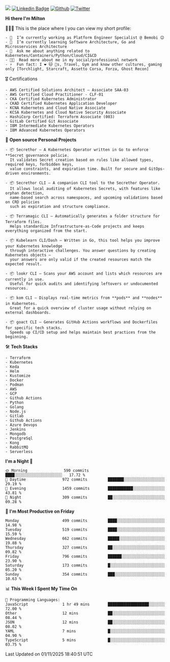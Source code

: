![](https://komarev.com/ghpvc/?username=miltlima&color=blueviolet) [![Linkedin Badge](https://img.shields.io/badge/-LinkedIn-blue?style=flat-square&logo=Linkedin&logoColor=white&link=https://www.linkedin.com/in/miltonlimaj/)](https://www.linkedin.com/in/miltonlimaj/) [![Github](https://img.shields.io/github/followers/miltlima?style=social)](https://github.com/miltlima?tab=followers) [![Twitter](https://img.shields.io/twitter/follow/milt_lima?style=social)](https://twitter.com/milt_lima)
 


     
**Hi there I'm Milton**

👨🏽‍💻 This is the place where I you can view my short profile:
```text
- 🔭  I’m currently working as Platform Engineer Specialist @ Bemobi 😉
- 🌱  I’m currently learning Software Architecture, Go and Microsservices Architecture
- 💬  Ask me about anything related to Kubernetes/Containers/Python/Cloud/CI&CD
- 👨‍💻  Read more about me in my social/professional network
- ⚡  Fun fact: I ❤️ 🐱 🐶s, Travel, Gym and know other cultures, gaming only [Torchlight, Starcraft, Assetto Corsa, Forza, Ghost Recon]
```
🎖 Certifications
```text
- AWS Certified Solutions Architect – Associate SAA-03
- AWS Certified Cloud Practitioner - CLF-01
- CKA Certified Kubernetes Administrator
- CKAD Certified Kubernetes Application Developer
- KCNA Kubernetes and Cloud Native Associate
- KCSA Kubernetes and Cloud Native Security Associate
- HashiCorp Certified: Terraform Associate (003)
- GitLab Certified Git Associate
- IBM Intermediate Kubernetes Operators
- IBM Advanced Kubernetes Operators
```
📐 **Open source Personal Projects**

```text
- 📦 Secrethor – A Kubernetes Operator written in Go to enforce **Secret governance policie.  
  It validates Secret creation based on rules like allowed types, required keys, forbidden keys,  
  value constraints, and expiration time. Built for secure and GitOps-driven environments.

- 📦 Secrethor CLI – A companion CLI tool to the Secrethor Operator.  
  It allows local auditing of Kubernetes Secrets, with features like orphan detection,  
  name-based search across namespaces, and upcoming validations based on CRD policies  
  such as expiration and structure compliance.

- 📦 Terramagic CLI – Automatically generates a folder structure for Terraform files.  
  Helps standardize Infrastructure-as-Code projects and keeps everything organized from the start.

- 📦 Kubelearn CLI/Dash – Written in Go, this tool helps you improve your Kubernetes knowledge  
  through interactive challenges. You answer questions by creating Kubernetes objects —  
  your answers are only valid if the created resources match the expected result.

- 📦 lookr CLI – Scans your AWS account and lists which resources are currently in use.  
  Useful for quick audits and identifying leftovers or undocumented resources.

- 📦 kom CLI – Displays real-time metrics from **pods** and **nodes** in Kubernetes.  
  Great for a quick overview of cluster usage without relying on external dashboards.

- 📦 goact CLI – Generates GitHub Actions workflows and Dockerfiles for specific tech stacks.  
  Speeds up CI/CD setup and helps maintain best practices from the beginning.
```
🛠 **Tech Stacks**

```text
- Terraform
- Kubernetes
- Keda
- Helm
- Kustomize
- Docker
- Podman
- AWS
- GCP
- Github Actions
- Python
- Golang
- Node.js
- Gitlab
- Github Actions
- Azure Devops
- Jenkins
- Mongodb
- PostgreSql
- Kong
- RabbitMQ
- Serverless
```         

<!--START_SECTION:waka-->
**I'm a Night 🦉** 

```text
🌞 Morning                590 commits         ████░░░░░░░░░░░░░░░░░░░░░   17.72 % 
🌆 Daytime                972 commits         ███████░░░░░░░░░░░░░░░░░░   29.19 % 
🌃 Evening                1459 commits        ███████████░░░░░░░░░░░░░░   43.81 % 
🌙 Night                  309 commits         ██░░░░░░░░░░░░░░░░░░░░░░░   09.28 % 
```
📅 **I'm Most Productive on Friday** 

```text
Monday                   499 commits         ████░░░░░░░░░░░░░░░░░░░░░   14.98 % 
Tuesday                  519 commits         ████░░░░░░░░░░░░░░░░░░░░░   15.59 % 
Wednesday                662 commits         █████░░░░░░░░░░░░░░░░░░░░   19.88 % 
Thursday                 327 commits         ██░░░░░░░░░░░░░░░░░░░░░░░   09.82 % 
Friday                   796 commits         ██████░░░░░░░░░░░░░░░░░░░   23.90 % 
Saturday                 173 commits         █░░░░░░░░░░░░░░░░░░░░░░░░   05.20 % 
Sunday                   354 commits         ███░░░░░░░░░░░░░░░░░░░░░░   10.63 % 
```


📊 **This Week I Spent My Time On** 

```text
💬 Programming Languages: 
JavaScript               1 hr 49 mins        ██████████████████░░░░░░░   72.00 % 
Other                    12 mins             ██░░░░░░░░░░░░░░░░░░░░░░░   08.44 % 
JSON                     12 mins             ██░░░░░░░░░░░░░░░░░░░░░░░   08.02 % 
YAML                     7 mins              █░░░░░░░░░░░░░░░░░░░░░░░░   04.90 % 
TypeScript               5 mins              █░░░░░░░░░░░░░░░░░░░░░░░░   03.75 % 
```


 Last Updated on 01/11/2025 18:40:51 UTC
<!--END_SECTION:waka-->
